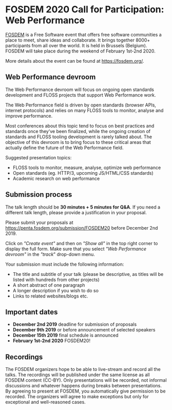 # FOSDEM 2020 Call for Participation: Web Performance

[FOSDEM](https://fosdem.org/2020/) is a Free Software event that offers free software communities a place to meet, share ideas and collaborate. It brings together 8000+ participants from all over the world. It is held in Brussels (Belgium). FOSDEM will take place during the weekend of February 1st-2nd 2020.

More details about the event can be found at https://fosdem.org/.

## Web Performance devroom

The Web Performance devroom will focus on ongoing open standards development and FLOSS projects that support Web Performance work.

The Web Performance field is driven by open standards (browser APIs, internet protocols) and relies on many FLOSS tools to monitor, analyse and improve performance.

Most conferences about this topic tend to focus on best practices and standards once they’ve been finalized, while the ongoing creation of standards and FLOSS tooling development is rarely talked about. The objective of this devroom is to bring focus to these critical areas that actually define the future of the Web Performance field.

Suggested presentation topics:
- FLOSS tools to monitor, measure, analyse, optimize web performance
- Open standards (eg. HTTP/3, upcoming JS/HTML/CSS standards)
- Academic research on web performance

## Submission process

The talk length should be **30 minutes + 5 minutes for Q&A**. If you need a different talk length, please provide a justification in your proposal.

Please submit your proposals at https://penta.fosdem.org/submission/FOSDEM20 before December 2nd 2019.

Click on *"Create event"* and then on *"Show all"* in the top right corner to display the full form. Make sure that you select *"Web Performance devroom"* in the *"track*" drop-down menu.

Your submission must include the following information:

- The title and subtitle of your talk (please be descriptive, as titles will be listed with hundreds from other projects)
- A short abstract of one paragraph
- A longer description if you wish to do so
- Links to related websites/blogs etc.

## Important dates

- **December 2nd 2019** deadline for submission of proposals
- **December 9th 2019** or before announcement of selected speakers
- **December 15th 2019** final schedule is announced
- **February 1st-2nd 2020** FOSDEM20!

## Recordings

The FOSDEM organizers hope to be able to live-stream and record all the talks. The recordings will be published under the same license as all FOSDEM content (CC-BY). Only presentations will be recorded, not informal discussions and whatever happens during breaks between presentations. By agreeing to present at FOSDEM, you automatically give permission to be recorded. The organizers will agree to make exceptions but only for exceptional and well-reasoned cases.


